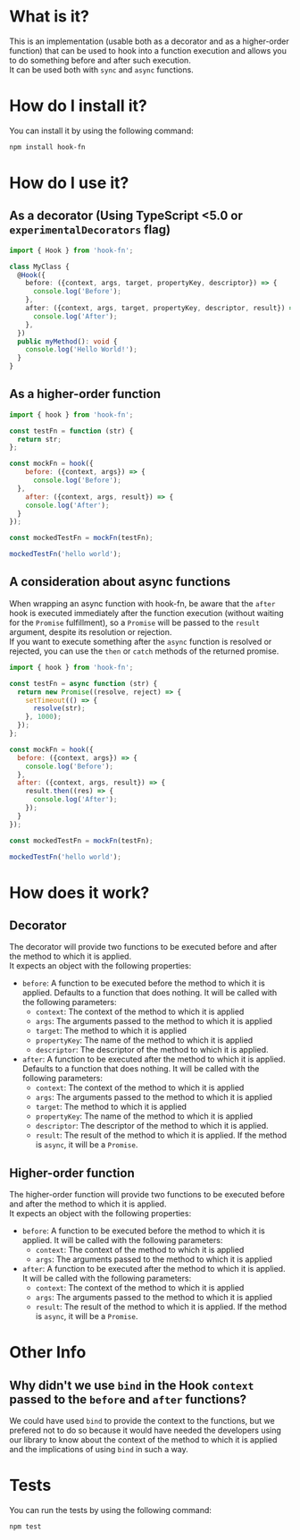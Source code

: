 # What is it?

This is an implementation (usable both as a decorator and as a higher-order function) that can be used to hook into a function execution and allows you to do something before and after such execution.  
It can be used both with `sync` and `async` functions.

# How do I install it?

You can install it by using the following command:

```bash
npm install hook-fn
```

# How do I use it?

## As a decorator (Using TypeScript <5.0 or `experimentalDecorators` flag)

```typescript
import { Hook } from 'hook-fn';

class MyClass {
  @Hook({
    before: ({context, args, target, propertyKey, descriptor}) => {
      console.log('Before');
    },
    after: ({context, args, target, propertyKey, descriptor, result}) => {
      console.log('After');
    },
  })
  public myMethod(): void {
    console.log('Hello World!');
  }
}
```

## As a higher-order function

```js
import { hook } from 'hook-fn';

const testFn = function (str) {
  return str;
};

const mockFn = hook({
    before: ({context, args}) => {
      console.log('Before');
  },
    after: ({context, args, result}) => {
    console.log('After');
  }
});

const mockedTestFn = mockFn(testFn);

mockedTestFn('hello world');
```

## A consideration about async functions

When wrapping an async function with hook-fn, be aware that the `after` hook is executed immediately after the function execution (without waiting for the `Promise` fulfillment), so a `Promise` will be passed to the `result` argument, despite its resolution or rejection.  
If you want to execute something after the `async` function is resolved or rejected, you can use the `then` or `catch` methods of the returned promise.

```js
import { hook } from 'hook-fn';

const testFn = async function (str) {
  return new Promise((resolve, reject) => {
    setTimeout(() => {
      resolve(str);
    }, 1000);
  });
};

const mockFn = hook({
  before: ({context, args}) => {
    console.log('Before');
  },
  after: ({context, args, result}) => {
    result.then((res) => {
      console.log('After');
    });
  }
});

const mockedTestFn = mockFn(testFn);

mockedTestFn('hello world');
```

# How does it work?

## Decorator
The decorator will provide two functions to be executed before and after the method to which it is applied.  
It expects an object with the following properties:  
- `before`: A function to be executed before the method to which it is applied. Defaults to a function that does nothing. It will be called with the following parameters:
  - `context`: The context of the method to which it is applied
  - `args`: The arguments passed to the method to which it is applied
  - `target`: The method to which it is applied
  - `propertyKey`: The name of the method to which it is applied
  - `descriptor`: The descriptor of the method to which it is applied.
- `after`: A function to be executed after the method to which it is applied. Defaults to a function that does nothing. It will be called with the following parameters:
  - `context`: The context of the method to which it is applied
  - `args`: The arguments passed to the method to which it is applied
  - `target`: The method to which it is applied
  - `propertyKey`: The name of the method to which it is applied
  - `descriptor`: The descriptor of the method to which it is applied.
  - `result`: The result of the method to which it is applied. If the method is `async`, it will be a `Promise`.


## Higher-order function

The higher-order function will provide two functions to be executed before and after the method to which it is applied.  
It expects an object with the following properties:
- `before`: A function to be executed before the method to which it is applied. It will be called with the following parameters:
  - `context`: The context of the method to which it is applied
  - `args`: The arguments passed to the method to which it is applied
- `after`: A function to be executed after the method to which it is applied. It will be called with the following parameters:
  - `context`: The context of the method to which it is applied
  - `args`: The arguments passed to the method to which it is applied
  - `result`: The result of the method to which it is applied. If the method is `async`, it will be a `Promise`.

# Other Info

## Why didn't we use `bind` in the Hook `context` passed to the `before` and `after` functions?

We could have used `bind` to provide the context to the functions, but we prefered not to do so because it would have needed the developers using our library to know about the context of the method to which it is applied and the implications of using `bind` in such a way.

# Tests

You can run the tests by using the following command:

```bash
npm test
```

